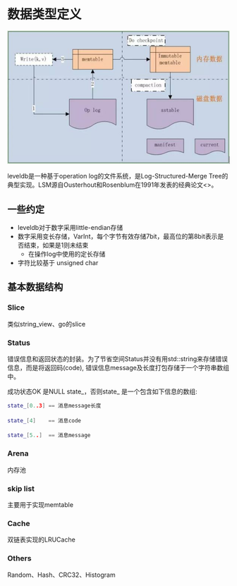 # 数据类型定义

![leveldb 基本框架](https://raw.githubusercontent.com/TDAkory/ImageResources/main/img/leveldb.png)

leveldb是一种基于operation log的文件系统，是Log-Structured-Merge Tree的典型实现。LSM源自Ousterhout和Rosenblum在1991年发表的经典论文<<The Design and Implementation of a Log-Structured File System >>。
## 一些约定

* leveldb对于数字采用little-endian存储
* 数字采用变长存储，VarInt，每个字节有效存储7bit，最高位的第8bit表示是否结束，如果是1则未结束
  * 在操作log中使用的定长存储
* 字符比较基于 unsigned char

## 基本数据结构

### Slice

类似string_view、go的slice

### Status

错误信息和返回状态的封装。为了节省空间Status并没有用std::string来存储错误信息，而是将返回码(code), 错误信息message及长度打包存储于一个字符串数组中。

成功状态OK 是NULL state_，否则state_ 是一个包含如下信息的数组:

```cpp
state_[0..3] == 消息message长度 

state_[4]    == 消息code

state_[5..]  == 消息message 
```

### Arena

内存池

### skip list

主要用于实现memtable

### Cache

双链表实现的LRUCache

### Others

Random、Hash、CRC32、Histogram

